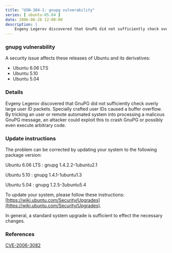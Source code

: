 ```yaml
---
title: "USN-304-1: gnupg vulnerability"
series: [ ubuntu-05.04 ]
date: 2006-06-26 12:00:00
description: |
    Evgeny Legerov discovered that GnuPG did not sufficiently check overly large user ID packets. Specially crafted user IDs caused a buffer overflow. By tricking an user or remote automated system into processing a malicous GnuPG message, an attacker could exploit this to crash GnuPG or possibly even execute arbitrary code.
--- 
```

 
### gnupg vulnerability

A security issue affects these releases of Ubuntu and its derivatives:

* Ubuntu 6.06 LTS
* Ubuntu 5.10
* Ubuntu 5.04

### Details

Evgeny Legerov discovered that GnuPG did not sufficiently check overly large user ID packets. Specially crafted user IDs caused a buffer overflow. By tricking an user or remote automated system into processing a malicous GnuPG message, an attacker could exploit this to crash GnuPG or possibly even execute arbitrary code.

### Update instructions

The problem can be corrected by updating your system to the following package version:

Ubuntu 6.06 LTS
 : gnupg <span>1.4.2.2-1ubuntu2.1</span>

Ubuntu 5.10
 : gnupg <span>1.4.1-1ubuntu1.3</span>

Ubuntu 5.04
 : gnupg <span>1.2.5-3ubuntu5.4</span>

To update your system, please follow these instructions: [https://wiki.ubuntu.com/Security/Upgrades](https://wiki.ubuntu.com/Security/Upgrades).

In general, a standard system upgrade is sufficient to effect the necessary changes.

### References

 [CVE-2006-3082](http://people.ubuntu.com/~ubuntu-security/cve/CVE-2006-3082)
 
